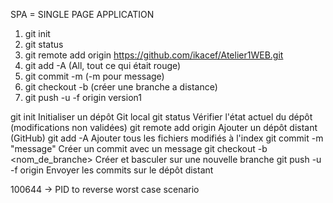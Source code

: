 SPA = SINGLE PAGE APPLICATION


1. git init
2. git status 
3. git remote add origin https://github.com/ikacef/Atelier1WEB.git
4. git add -A (All, tout ce qui était rouge)
5. git commit -m (-m pour message)
6. git checkout -b (créer une branche a distance)
7. git push -u -f origin version1

git init	Initialiser un dépôt Git local
git status	Vérifier l'état actuel du dépôt (modifications non validées)
git remote add origin <url>	Ajouter un dépôt distant (GitHub)
git add -A	Ajouter tous les fichiers modifiés à l'index
git commit -m "message"	Créer un commit avec un message
git checkout -b <nom_de_branche>	Créer et basculer sur une nouvelle branche
git push -u -f origin <branche>	Envoyer les commits sur le dépôt distant


100644 -> PID to reverse worst case scenario